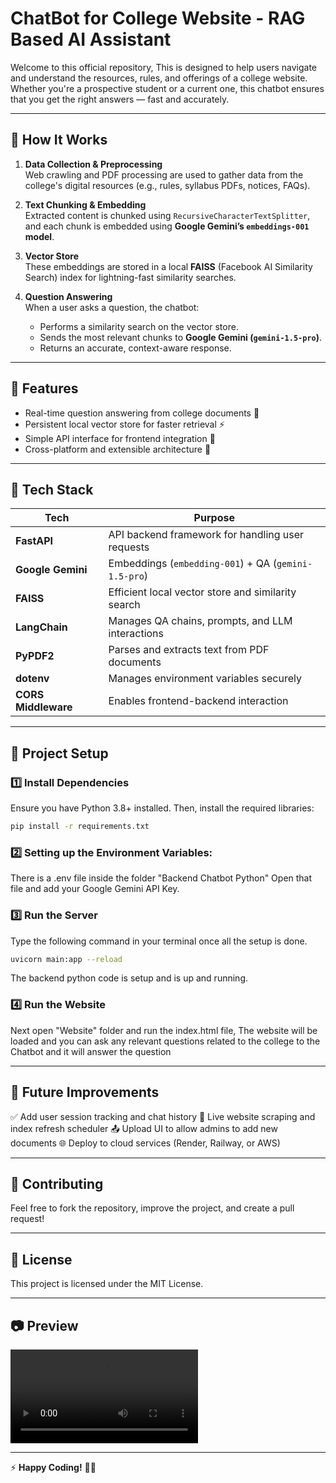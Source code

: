 # ChatBot for College Website - RAG Based AI Assistant

Welcome to this official repository, This is designed to help users navigate and understand the resources, rules, and offerings of a college website. Whether you're a prospective student or a current one, this chatbot ensures that you get the right answers — fast and accurately.

---

## 🚀 How It Works

1. **Data Collection & Preprocessing**  
   Web crawling and PDF processing are used to gather data from the college's digital resources (e.g., rules,     syllabus PDFs, notices, FAQs).

2. **Text Chunking & Embedding**  
   Extracted content is chunked using `RecursiveCharacterTextSplitter`, and each chunk is embedded using **Google Gemini’s `embeddings-001` model**.

3. **Vector Store**  
   These embeddings are stored in a local **FAISS** (Facebook AI Similarity Search) index for lightning-fast similarity searches.

4. **Question Answering**  
   When a user asks a question, the chatbot:
   - Performs a similarity search on the vector store.
   - Sends the most relevant chunks to **Google Gemini (`gemini-1.5-pro`)**.
   - Returns an accurate, context-aware response.

---

## 🚀 Features

- Real-time question answering from college documents 🧾
- Persistent local vector store for faster retrieval ⚡
- Simple API interface for frontend integration 💬
- Cross-platform and extensible architecture 🔧

---

## 🧠 Tech Stack

| Tech                | Purpose                                              |
|---------------------|---------------------------------------------------   |
| **FastAPI**         | API backend framework for handling user requests     |
| **Google Gemini**   | Embeddings (`embedding-001`) + QA (`gemini-1.5-pro`) |
| **FAISS**           | Efficient local vector store and similarity search   |
| **LangChain**       | Manages QA chains, prompts, and LLM interactions     |
| **PyPDF2**          | Parses and extracts text from PDF documents          |
| **dotenv**          | Manages environment variables securely               |
| **CORS Middleware** | Enables frontend-backend interaction                 |

---

## 📂 Project Setup


### 1️⃣ Install Dependencies

Ensure you have Python 3.8+ installed. Then, install the required libraries:

```bash
pip install -r requirements.txt
```

### 2️⃣ Setting up the Environment Variables:

There is a .env file inside the folder "Backend Chatbot Python"
Open that file and add your Google Gemini API Key.

### 3️⃣ Run the Server

Type the following command in your terminal once all the setup is done.

```bash
uvicorn main:app --reload
```
The backend python code is setup and is up and running.

### 4️⃣ Run the Website

Next open "Website" folder and run the index.html file, The website will be loaded and you can ask
any relevant questions related to the college to the Chatbot and it will answer the question

---

## 📝 Future Improvements

✅ Add user session tracking and chat history
🔄 Live website scraping and index refresh scheduler
📤 Upload UI to allow admins to add new documents
🌐 Deploy to cloud services (Render, Railway, or AWS)

---

## 🤝 Contributing

Feel free to fork the repository, improve the project, and create a pull request!

---

## 📜 License

This project is licensed under the MIT License.

---

## 📷 **Preview**

![alt text](Demo.mp4)


---

⚡ **Happy Coding!** 🚗🚦

